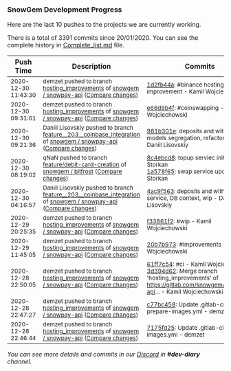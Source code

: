 
### SnowGem Development Progress

Here are the last 10 pushes to the projects we are currently working.

There is a total of 3391 commits since 20/01/2020. You can see the complete history in
 [Complete_list.md](Complete_list.md) file.

| Push Time | Description | Commits |
| --- | --- | --- |
| <sub>2020-12-30 11:43:30</sub> | <sub>demzet pushed to branch [hosting\_improvements](https://gitlab.com/snowgem/snowpay-api/commits/hosting_improvements) of [snowgem / snowpay\-api](https://gitlab.com/snowgem/snowpay-api) ([Compare changes](https://gitlab.com/snowgem/snowpay-api/compare/e66d9b4fea4343c04a670f3f0fae1b11cf1d1684...1d2fb44af637696f88796669cf2bc5ed6316df4a))</sub> | <sub>[1d2fb44a](https://gitlab.com/snowgem/snowpay-api/-/commit/1d2fb44af637696f88796669cf2bc5ed6316df4a): #binance hosting improvement - Kamil Wojciechowski</sub> |
| <sub>2020-12-30 09:31:01</sub> | <sub>demzet pushed to branch [hosting\_improvements](https://gitlab.com/snowgem/snowpay-api/commits/hosting_improvements) of [snowgem / snowpay\-api](https://gitlab.com/snowgem/snowpay-api) ([Compare changes](https://gitlab.com/snowgem/snowpay-api/compare/f33861f22cd7fb8e14a994243b8b7e07d7406e2c...e66d9b4fea4343c04a670f3f0fae1b11cf1d1684))</sub> | <sub>[e66d9b4f](https://gitlab.com/snowgem/snowpay-api/-/commit/e66d9b4fea4343c04a670f3f0fae1b11cf1d1684): #coinswapping - Kamil Wojciechowski</sub> |
| <sub>2020-12-30 09:21:36</sub> | <sub>Daniil Lisovskiy pushed to branch [feature\_\_203\_\_coinbase\_integration](https://gitlab.com/snowgem/snowpay-api/commits/feature__203__coinbase_integration) of [snowgem / snowpay\-api](https://gitlab.com/snowgem/snowpay-api) ([Compare changes](https://gitlab.com/snowgem/snowpay-api/compare/4ac9f563cd507041fb59d3e76c635534adbb19f5...981b301e377586f7edbf556c661b6a2e8f891b75))</sub> | <sub>[981b301e](https://gitlab.com/snowgem/snowpay-api/-/commit/981b301e377586f7edbf556c661b6a2e8f891b75): deposits and withdrawals models segregation, refactoring - Daniil Lisovskiy</sub> |
| <sub>2020-12-30 08:19:02</sub> | <sub>qNaN pushed to branch [feature/debit\-card\-creation](https://gitlab.com/snowgem/bitfrost/commits/feature/debit-card-creation) of [snowgem / bitfrost](https://gitlab.com/snowgem/bitfrost) ([Compare changes](https://gitlab.com/snowgem/bitfrost/compare/7dad040d7af09bc92eeecb1cf0833e427aa32490...1a578f652571919652d1f244c543fd1f5ef3b243))</sub> | <sub>[8c4ebcd8](https://gitlab.com/snowgem/bitfrost/-/commit/8c4ebcd81c3da08f654bdf86381026bcab2bcdb1): topup serviec init - Filip Storkan<br>[1a578f65](https://gitlab.com/snowgem/bitfrost/-/commit/1a578f652571919652d1f244c543fd1f5ef3b243): swap service update - Filip Storkan</sub> |
| <sub>2020-12-30 04:16:57</sub> | <sub>Daniil Lisovskiy pushed to branch [feature\_\_203\_\_coinbase\_integration](https://gitlab.com/snowgem/snowpay-api/commits/feature__203__coinbase_integration) of [snowgem / snowpay\-api](https://gitlab.com/snowgem/snowpay-api) ([Compare changes](https://gitlab.com/snowgem/snowpay-api/compare/2625f5f5b4092e5db0a9bdacaf902c97b1ab6db2...4ac9f563cd507041fb59d3e76c635534adbb19f5))</sub> | <sub>[4ac9f563](https://gitlab.com/snowgem/snowpay-api/-/commit/4ac9f563cd507041fb59d3e76c635534adbb19f5): deposits and withdrawals service, DB context, wip - Daniil Lisovskiy</sub> |
| <sub>2020-12-29 20:25:35</sub> | <sub>demzet pushed to branch [hosting\_improvements](https://gitlab.com/snowgem/snowpay-api/commits/hosting_improvements) of [snowgem / snowpay\-api](https://gitlab.com/snowgem/snowpay-api) ([Compare changes](https://gitlab.com/snowgem/snowpay-api/compare/20b7b9738221b187fee448f439d255f51c10efeb...f33861f22cd7fb8e14a994243b8b7e07d7406e2c))</sub> | <sub>[f33861f2](https://gitlab.com/snowgem/snowpay-api/-/commit/f33861f22cd7fb8e14a994243b8b7e07d7406e2c): #wip - Kamil Wojciechowski</sub> |
| <sub>2020-12-29 11:45:05</sub> | <sub>demzet pushed to branch [hosting\_improvements](https://gitlab.com/snowgem/snowpay-api/commits/hosting_improvements) of [snowgem / snowpay\-api](https://gitlab.com/snowgem/snowpay-api) ([Compare changes](https://gitlab.com/snowgem/snowpay-api/compare/3d394d62624761dad285055348caf503d7e2adab...20b7b9738221b187fee448f439d255f51c10efeb))</sub> | <sub>[20b7b973](https://gitlab.com/snowgem/snowpay-api/-/commit/20b7b9738221b187fee448f439d255f51c10efeb): #improvements - Kamil Wojciechowski</sub> |
| <sub>2020-12-28 22:50:05</sub> | <sub>demzet pushed to branch [hosting\_improvements](https://gitlab.com/snowgem/snowpay-api/commits/hosting_improvements) of [snowgem / snowpay\-api](https://gitlab.com/snowgem/snowpay-api) ([Compare changes](https://gitlab.com/snowgem/snowpay-api/compare/c77bc45877d5578f50be7c26e758700d2937ed72...3d394d62624761dad285055348caf503d7e2adab))</sub> | <sub>[61ff7c54](https://gitlab.com/snowgem/snowpay-api/-/commit/61ff7c54e6f32d9d1b38db546091ce434bb1a1ef): #ci - Kamil Wojciechowski<br>[3d394d62](https://gitlab.com/snowgem/snowpay-api/-/commit/3d394d62624761dad285055348caf503d7e2adab): Merge branch 'hosting_improvements' of https://gitlab.com/snowgem/snowpay-api... - Kamil Wojciechowski</sub> |
| <sub>2020-12-28 22:47:27</sub> | <sub>demzet pushed to branch [hosting\_improvements](https://gitlab.com/snowgem/snowpay-api/commits/hosting_improvements) of [snowgem / snowpay\-api](https://gitlab.com/snowgem/snowpay-api) ([Compare changes](https://gitlab.com/snowgem/snowpay-api/compare/7175fd2508331d91f696e279552a93a9ecf04c9e...c77bc45877d5578f50be7c26e758700d2937ed72))</sub> | <sub>[c77bc458](https://gitlab.com/snowgem/snowpay-api/-/commit/c77bc45877d5578f50be7c26e758700d2937ed72): Update .gitlab-ci-prepare-images.yml - demzet</sub> |
| <sub>2020-12-28 22:46:44</sub> | <sub>demzet pushed to branch [hosting\_improvements](https://gitlab.com/snowgem/snowpay-api/commits/hosting_improvements) of [snowgem / snowpay\-api](https://gitlab.com/snowgem/snowpay-api) ([Compare changes](https://gitlab.com/snowgem/snowpay-api/compare/02ebe286c2911dd6f740710a62601fdecbb3fe4b...7175fd2508331d91f696e279552a93a9ecf04c9e))</sub> | <sub>[7175fd25](https://gitlab.com/snowgem/snowpay-api/-/commit/7175fd2508331d91f696e279552a93a9ecf04c9e): Update .gitlab-ci-prepare-images.yml - demzet</sub> |

_You can see more details and commits in our [Discord](https://discord.gg/zumGnbg) in **#dev-diary** channel._
